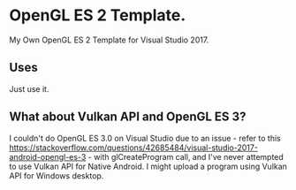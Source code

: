 # OpenGL ES 2 Template.
My Own OpenGL ES 2 Template for Visual Studio 2017.

## Uses
Just use it. 

## What about Vulkan API and OpenGL ES 3?
I couldn't do OpenGL ES 3.0 on Visual Studio due to an issue - refer to this https://stackoverflow.com/questions/42685484/visual-studio-2017-android-opengl-es-3 - with glCreateProgram call, and I've never attempted to use Vulkan API for Native Android.
I might upload a program using Vulkan API for Windows desktop.
